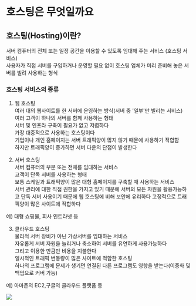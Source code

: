 # 호스팅은 무엇일까요 
## 호스팅(Hosting)이란?
서버 컴퓨터의 전체 또는 일정 공간을 이용할 수 있도록 임대해 주는 서비스 (호스팅 서비스)  
사용자가 직접 서버를 구입하거나 운영할 필요 없이 호스팅 업체가 미리 준비해 놓은 서버를 빌려 사용하는 형식   

### 호스팅 서비스의 종류
1. 웹 호스팅   
여러 대의 웹사이트를 한 서버에 운영하는 방식(서버 중 '일부'만 빌리는 서비스)   
여러 고객이 하나의 서버를 함께 사용하는 형태   
서버 및 인프라 구축이 필요가 없고 저렴하다   
가장 대중적으로 사용하는 호스팅이다   
기업이나 개인 홈페이지는 서버 트래픽양이 많지 않기 때문에 사용하기 적합함   
하지만 트래픽양이 증가하면 서버 다운의 단점이 발생한다

2. 서버 호스팅   
서버 컴퓨터의 부분 또는 전체를 임대하는 서비스   
고객이 단독 서버를 사용하는 형태   
보통 스케일과 트래픽양이 많은 대형 홈페이지를 구축할 때 사용하는 서비스   
서버 관리에 대한 직접 권한을 가지고 있기 때문에 서버의 모든 자원을 활용가능하고 단독 서버 사용이기 때문에 웹 호스팅에 비해 보안에 유리하다
고정적으로 트래픽양이 많은 사이트에 적합하다

예) 대형 쇼핑물, 회사 인트라넷 등


3. 클라우드 호스팅   
물리적 서버 장비가 아닌 가상서버를 임대하는 서비스   
자유롭게 서버 자원을 늘리거나 축소하여 서버를 유연하게 사용가능하다   
그리고 이용한 만큼만 비용을 지불한다   
일시적인 트래픽 변동량이 많은 사이트에 적합한 호스팅   
하나의 프로그램에 문제가 생기면 연결된 다른 프로그램도 영향을 받는다(이중화 및 백업으로 커버 가능)

예) 아마존의 EC2,구글의 클라우드 플랫폼 등


<img src="https://velog.velcdn.com/images%2Fdreamjh%2Fpost%2Ff9d2a2b2-3b0b-4bfa-a4b9-580f2ef0c03f%2Fimage.png">